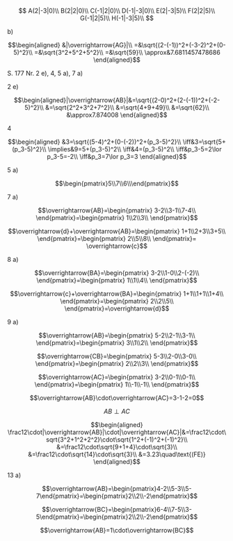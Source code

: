 $$
A(2|-3|0)\\
B(2|2|0)\\
C(-1|2|0)\\
D(-1|-3|0)\\
E(2|-3|5)\\
F(2|2|5)\\
G(-1|2|5)\\
H(-1|-3|5)\\
$$

b)

$$\begin{aligned}
&|\overrightarrow{AG}|\\
=&\sqrt{(2-(-1))^2+(-3-2)^2+(0-5)^2}\\
=&\sqrt{3^2+5^2+5^2}\\
=&\sqrt{59}\\
\approx&7.6811457478686
\end{aligned}$$

S. 177 Nr. 2 e), 4, 5 a), 7 a)

2 e)

$$\begin{aligned}|\overrightarrow{AB}|&=\sqrt{(2-0)^2+(2-(-1))^2+(-2-5)^2}\\
&=\sqrt{2^2+3^2+7^2}\\
&=\sqrt{4+9+49}\\
&=\sqrt{62}\\
&\approx7.874008
\end{aligned}$$

4

$$\begin{aligned}
&3=\sqrt{(5-4)^2+(0-(-2))^2+(p_3-5)^2}\\
\iff&3=\sqrt{5+(p_3-5)^2}\\
\implies&9=5+(p_3-5)^2\\
\iff&4=(p_3-5)^2\\
\iff&p_3-5=2\lor p_3-5=-2\\
\iff&p_3=7\lor p_3=3
\end{aligned}$$

5 a)

$$\begin{pmatrix}5\\7\\6\\\end{pmatrix}$$

7 a)

$$\overrightarrow{AB}=\begin{pmatrix}
3-2\\3-1\\7-4\\
\end{pmatrix}=\begin{pmatrix}
1\\2\\3\\
\end{pmatrix}$$

$$\overrightarrow{d}+\overrightarrow{AB}=\begin{pmatrix}
1+1\\2+3\\3+5\\
\end{pmatrix}=\begin{pmatrix}
2\\5\\8\\
\end{pmatrix}=
\overrightarrow{c}$$

8 a)

$$\overrightarrow{BA}=\begin{pmatrix}
3-2\\1-0\\2-(-2)\\
\end{pmatrix}=\begin{pmatrix}
1\\1\\4\\
\end{pmatrix}$$

$$\overrightarrow{c}+\overrightarrow{BA}=\begin{pmatrix}
1+1\\1+1\\1+4\\
\end{pmatrix}=\begin{pmatrix}
2\\2\\5\\
\end{pmatrix}=\overrightarrow{d}$$

9 a)

$$\overrightarrow{AB}=\begin{pmatrix}
5-2\\2-1\\3-1\\
\end{pmatrix}=\begin{pmatrix}
3\\1\\2\\
\end{pmatrix}$$

$$\overrightarrow{CB}=\begin{pmatrix}
5-3\\2-0\\3-0\\
\end{pmatrix}=\begin{pmatrix}
2\\2\\3\\
\end{pmatrix}$$

$$\overrightarrow{AC}=\begin{pmatrix}
3-2\\0-1\\0-1\\
\end{pmatrix}=\begin{pmatrix}
1\\-1\\-1\\
\end{pmatrix}$$

$$\overrightarrow{AB}\cdot\overrightarrow{AC}=3-1-2=0$$

$$AB\perp AC$$

$$\begin{aligned}
\frac12\cdot|\overrightarrow{AB}|\cdot|\overrightarrow{AC}|&=\frac12\cdot\sqrt{3^2+1^2+2^2}\cdot\sqrt{1^2+(-1)^2+(-1)^2}\\
&=\frac12\cdot\sqrt{9+1+4}\cdot\sqrt{3}\\
&=\frac12\cdot\sqrt{14}\cdot\sqrt{3}\\
&=3.23\quad\text{(FE)}
\end{aligned}$$

13 a)

$$\overrightarrow{AB}=\begin{pmatrix}4-2\\5-3\\5-7\end{pmatrix}=\begin{pmatrix}2\\2\\-2\end{pmatrix}$$

$$\overrightarrow{BC}=\begin{pmatrix}6-4\\7-5\\3-5\end{pmatrix}=\begin{pmatrix}2\\2\\-2\end{pmatrix}$$

$$\overrightarrow{AB}=1\cdot\overrightarrow{BC}$$